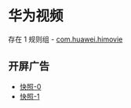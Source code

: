 # 华为视频

存在 1 规则组 - [com.huawei.himovie](/src/apps/com.huawei.himovie.ts)

## 开屏广告

- [快照-0](https://i.gkd.li/import/import/12814007)
- [快照-1](https://i.gkd.li/import/import/12819351)
